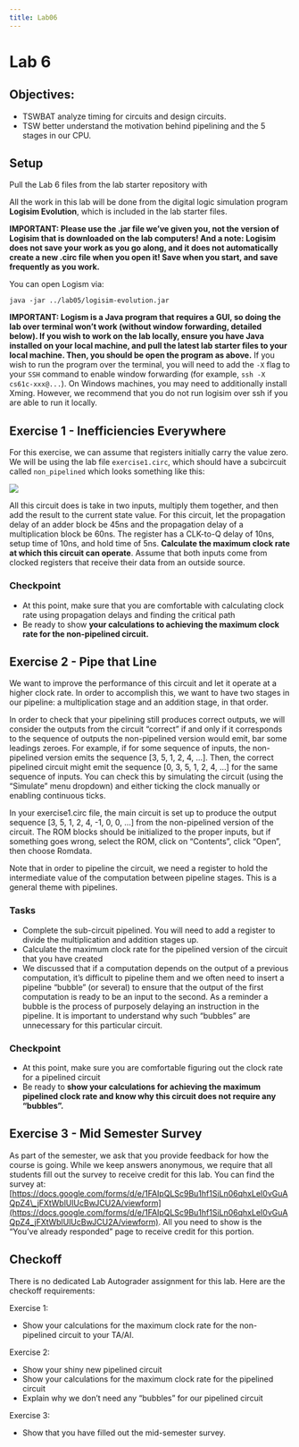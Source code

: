 ```yaml
---
title: Lab06
---
```



# Lab 6


## Objectives:

-   TSWBAT analyze timing for circuits and design circuits.
-   TSW better understand the motivation behind pipelining and the 5 stages in our CPU.

## Setup

Pull the Lab 6 files from the lab starter repository with

All the work in this lab will be done from the digital logic simulation program **Logisim Evolution**, which is included in the lab starter files.

**IMPORTANT: Please use the .jar file we’ve given you, not the version of Logisim that is downloaded on the lab computers! And a note: Logisim does not save your work as you go along, and it does not automatically create a new .circ file when you open it! Save when you start, and save frequently as you work.**

You can open Logism via:

```
java -jar ../lab05/logisim-evolution.jar

```

**IMPORTANT: Logism is a Java program that requires a GUI, so doing the lab over terminal won’t work (without window forwarding, detailed below). If you wish to work on the lab locally, ensure you have Java installed on your local machine, and pull the latest lab starter files to your local machine. Then, you should be open the program as above.** If you wish to run the program over the terminal, you will need to add the `-X` flag to your `SSH` command to enable window forwarding (for example, `ssh -X cs61c-xxx@...`). On Windows machines, you may need to additionally install Xming. However, we recommend that you do not run logisim over ssh if you are able to run it locally.

## Exercise 1 - Inefficiencies Everywhere

For this exercise, we can assume that registers initially carry the value zero. We will be using the lab file `exercise1.circ`, which should have a subcircuit called `non_pipelined` which looks something like this:

![](/img/cs61c/exercise1.png)

All this circuit does is take in two inputs, multiply them together, and then add the result to the current state value. For this circuit, let the propagation delay of an adder block be 45ns and the propagation delay of a multiplication block be 60ns. The register has a CLK-to-Q delay of 10ns, setup time of 10ns, and hold time of 5ns. **Calculate the maximum clock rate at which this circuit can operate**. Assume that both inputs come from clocked registers that receive their data from an outside source.

### Checkpoint

-   At this point, make sure that you are comfortable with calculating clock rate using propagation delays and finding the critical path
-   Be ready to show **your calculations to achieving the maximum clock rate for the non-pipelined circuit.**

## Exercise 2 - Pipe that Line

We want to improve the performance of this circuit and let it operate at a higher clock rate. In order to accomplish this, we want to have two stages in our pipeline: a multiplication stage and an addition stage, in that order.

In order to check that your pipelining still produces correct outputs, we will consider the outputs from the circuit “correct” if and only if it corresponds to the sequence of outputs the non-pipelined version would emit, bar some leadings zeroes. For example, if for some sequence of inputs, the non-pipelined version emits the sequence \[3, 5, 1, 2, 4, …\]. Then, the correct pipelined circuit might emit the sequence \[0, 3, 5, 1, 2, 4, …\] for the same sequence of inputs. You can check this by simulating the circuit (using the “Simulate” menu dropdown) and either ticking the clock manually or enabling continuous ticks.

In your exercise1.circ file, the main circuit is set up to produce the output sequence \[3, 5, 1, 2, 4, -1, 0, 0, …\] from the non-pipelined version of the circuit. The ROM blocks should be initialized to the proper inputs, but if something goes wrong, select the ROM, click on “Contents”, click “Open”, then choose Romdata.

Note that in order to pipeline the circuit, we need a register to hold the intermediate value of the computation between pipeline stages. This is a general theme with pipelines.

### Tasks

-   Complete the sub-circuit pipelined. You will need to add a register to divide the multiplication and addition stages up.
-   Calculate the maximum clock rate for the pipelined version of the circuit that you have created
-   We discussed that if a computation depends on the output of a previous computation, it’s difficult to pipeline them and we often need to insert a pipeline “bubble” (or several) to ensure that the output of the first computation is ready to be an input to the second. As a reminder a bubble is the process of purposely delaying an instruction in the pipeline. It is important to understand why such “bubbles” are unnecessary for this particular circuit.

### Checkpoint

-   At this point, make sure you are comfortable figuring out the clock rate for a pipelined circuit
-   Be ready to **show your calculations for achieving the maximum pipelined clock rate and know why this circuit does not require any “bubbles”.**

## Exercise 3 - Mid Semester Survey

As part of the semester, we ask that you provide feedback for how the course is going. While we keep answers anonymous, we require that all students fill out the survey to receive credit for this lab. You can find the survey at: [https://docs.google.com/forms/d/e/1FAIpQLSc9Bu1hf1SiLn06qhxLeI0vGuAQpZ4\_jFXtWblUlUcBwJCU2A/viewform](https://docs.google.com/forms/d/e/1FAIpQLSc9Bu1hf1SiLn06qhxLeI0vGuAQpZ4_jFXtWblUlUcBwJCU2A/viewform). All you need to show is the “You’ve already responded” page to receive credit for this portion.

## Checkoff

There is no dedicated Lab Autograder assignment for this lab. Here are the checkoff requirements:

Exercise 1:

-   Show your calculations for the maximum clock rate for the non-pipelined circuit to your TA/AI.

Exercise 2:

-   Show your shiny new pipelined circuit
-   Show your calculations for the maximum clock rate for the pipelined circuit
-   Explain why we don’t need any “bubbles” for our pipelined circuit

Exercise 3:

-   Show that you have filled out the mid-semester survey.